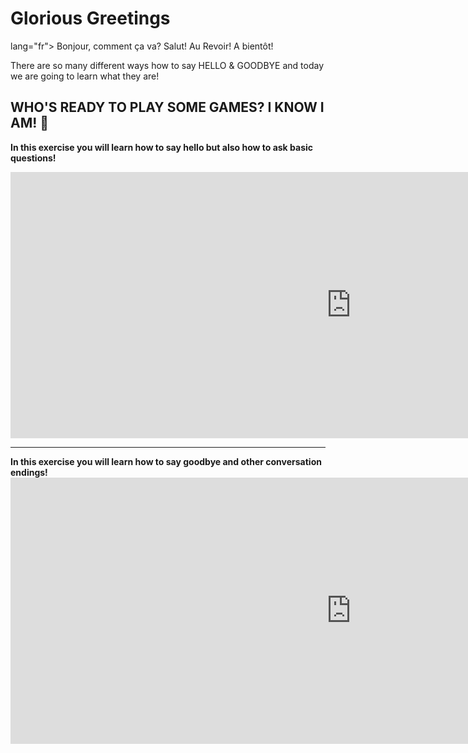 <h1>Glorious Greetings</h1>

<p> lang="fr"> Bonjour, comment ça va?   Salut!   Au Revoir!    A bientôt! </p>
<p> There are so many different ways how to say HELLO & GOODBYE and today we are going to learn what they are! 
  

<h2> WHO'S READY TO PLAY SOME GAMES? I KNOW I AM! 🎉</h2>

<strong> In this exercise you will learn how to say hello but also how to ask basic questions!</strong>

<iframe src="https://h5p.org/h5p/embed/689256" width="1090" height="426" frameborder="0" allowfullscreen="allowfullscreen"></iframe><script src="https://h5p.org/sites/all/modules/h5p/library/js/h5p-resizer.js" charset="UTF-8"></script>

<hr>
<strong> In this exercise you will learn how to say goodbye and other conversation endings!</strong>

<iframe src="https://h5p.org/h5p/embed/689271" width="1090" height="426" frameborder="0" allowfullscreen="allowfullscreen"></iframe><script src="https://h5p.org/sites/all/modules/h5p/library/js/h5p-resizer.js" charset="UTF-8"></script>
